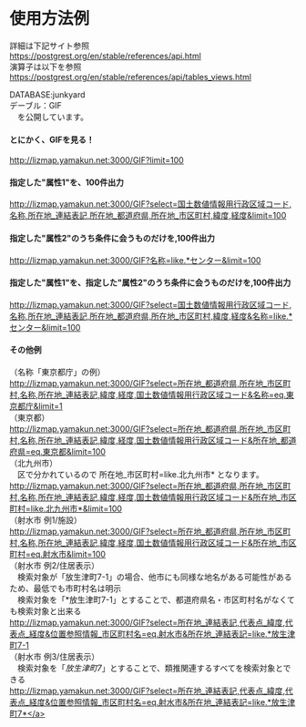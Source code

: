 # 使用方法例  
詳細は下記サイト参照  
https://postgrest.org/en/stable/references/api.html  
演算子は以下を参照  
https://postgrest.org/en/stable/references/api/tables_views.html  

DATABASE:junkyard  
デーブル：GIF  
　を公開しています。  

#### とにかく、GIFを見る！  
http://lizmap.yamakun.net:3000/GIF?limit=100  

#### 指定した"属性1"を、100件出力  
http://lizmap.yamakun.net:3000/GIF?select=国土数値情報用行政区域コード,名称,所在地_連結表記,所在地_都道府県,所在地_市区町村,緯度,経度&limit=100  

#### 指定した"属性2"のうち条件に会うものだけを,100件出力  
http://lizmap.yamakun.net:3000/GIF?名称=like.*センター&limit=100  

#### 指定した"属性1"を、指定した"属性2"のうち条件に会うものだけを,100件出力  
http://lizmap.yamakun.net:3000/GIF?select=国土数値情報用行政区域コード,名称,所在地_連結表記,所在地_都道府県,所在地_市区町村,緯度,経度&名称=like.*センター&limit=100  

#### その他例
（名称「東京都庁」の例）  
http://lizmap.yamakun.net:3000/GIF?select=所在地_都道府県,所在地_市区町村,名称,所在地_連結表記,緯度,経度,国土数値情報用行政区域コード&名称=eq.東京都庁&limit=1  
（東京都）  
http://lizmap.yamakun.net:3000/GIF?select=所在地_都道府県,所在地_市区町村,名称,所在地_連結表記,緯度,経度,国土数値情報用行政区域コード&所在地_都道府県=eq.東京都&limit=100  
（北九州市）  
　区で分かれているので 所在地_市区町村=like.北九州市* となります。  
http://lizmap.yamakun.net:3000/GIF?select=所在地_都道府県,所在地_市区町村,名称,所在地_連結表記,緯度,経度,国土数値情報用行政区域コード&所在地_市区町村=like.北九州市*&limit=100  
（射水市 例1/施設）  
http://lizmap.yamakun.net:3000/GIF?select=所在地_都道府県,所在地_市区町村,名称,所在地_連結表記,緯度,経度,国土数値情報用行政区域コード&所在地_市区町村=eq.射水市&limit=100  
（射水市 例2/住居表示）  
　検索対象が「放生津町7-1」の場合、他市にも同様な地名がある可能性があるため、最低でも市町村名は明示  
　検索対象を「*放生津町7-1」とすることで、都道府県名・市区町村名がなくても検索対象と出来る  
http://lizmap.yamakun.net:3000/GIF?select=所在地_連結表記,代表点_緯度,代表点_経度&位置参照情報_市区町村名=eq.射水市&所在地_連結表記=like.*放生津町7-1  
（射水市 例3/住居表示）  
　検索対象を「*放生津町7*」とすることで、類推関連するすべてを検索対象とできる  
<a href="http://lizmap.yamakun.net:3000/GIF?select=所在地_連結表記,代表点_緯度,代表点_経度&位置参照情報_市区町村名=eq.射水市&所在地_連結表記=like.*放生津町7*">http://lizmap.yamakun.net:3000/GIF?select=所在地_連結表記,代表点_緯度,代表点_経度&位置参照情報_市区町村名=eq.射水市&所在地_連結表記=like.*放生津町7*</a>

